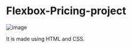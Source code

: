 # Flexbox-Pricing-project

![image](https://github.com/AMANISPEACE/Flexbox-Pricing-project/assets/97402085/204e8af8-41d0-4d0c-b086-77bed0a40cb9)

It is made using HTML and CSS.
